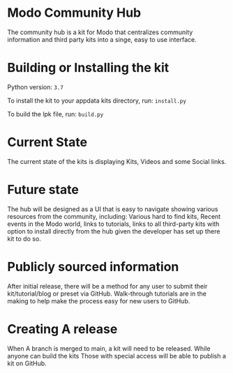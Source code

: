 # Modo Community Hub

The community hub is a kit for Modo that centralizes community information 
and third party kits into a singe, easy to use interface.

# Building or Installing the kit
Python version: `3.7` 

To install the kit to your appdata kits directory, run: `install.py`

To build the lpk file, run: `build.py`

# Current State
The current state of the kits is displaying Kits, Videos and some Social links.

# Future state
The hub will be designed as a UI that is easy to navigate showing various 
resources from the community, including: Various hard to find kits, Recent 
events in the Modo world, links to tutorials, links to all third-party kits 
with option to install directly from the hub given the developer has set up
there kit to do so.

# Publicly sourced information
After initial release, there will be a method for any user to submit their
kit/tutorial/blog or preset via GitHub. Walk-through tutorials are in the making
to help make the process easy for new users to GitHub.

# Creating A release
When A branch is merged to main, a kit will need to be released. While anyone can 
build the kits Those with special access will be able to publish a kit on GitHub.
